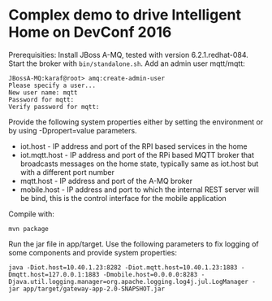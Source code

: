 Complex demo to drive Intelligent Home on DevConf 2016
===

Prerequisities:
Install JBoss A-MQ, tested with version 6.2.1.redhat-084.
Start the broker with `bin/standalone.sh`.
Add an admin user mqtt/mqtt:

```
JBossA-MQ:karaf@root> amq:create-admin-user
Please specify a user...
New user name: mqtt
Password for mqtt: 
Verify password for mqtt: 
```

Provide the following system properties either by setting the environment or by using -Dpropert=value parameters.

* iot.host - IP address and port of the RPI based services in the home
* iot.mqtt.host - IP address and port of the RPi based MQTT broker that broadcasts messages on the home state, typically same as iot.host but with a different port number
* mqtt.host - IP address and port of the A-MQ broker
* mobile.host - IP address and port to which the internal REST server will be bind, this is the control interface for the mobile application

Compile with:

`mvn package`

Run the jar file in app/target. Use the following parameters to fix logging of some components and provide system properties:

`java -Diot.host=10.40.1.23:8282 -Diot.mqtt.host=10.40.1.23:1883 -Dmqtt.host=127.0.0.1:1883 -Dmobile.host=0.0.0.0:8283 -Djava.util.logging.manager=org.apache.logging.log4j.jul.LogManager -jar app/target/gateway-app-2.0-SNAPSHOT.jar`
